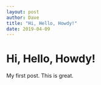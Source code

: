 ```yaml
---
layout: post
author: Dave
title: "Hi, Hello, Howdy!"
date: 2019-04-09
---
```


# Hi, Hello, Howdy!

My first post.  This is great.
